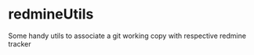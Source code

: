 redmineUtils
============

Some handy utils to associate a git working copy with respective redmine tracker